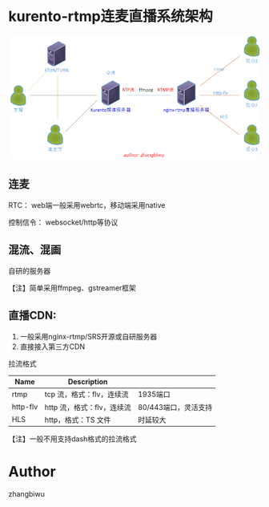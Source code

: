 # kurento-rtmp连麦直播系统架构

![kurento连麦直播系统](/img/kurento-rtmp.png)



## 连麦

RTC： web端一般采用webrtc，移动端采用native

控制信令： websocket/http等协议

## 混流、混画

自研的服务器

【注】简单采用ffmpeg、gstreamer框架


## 直播CDN: 

1. 一般采用nginx-rtmp/SRS开源或自研服务器
1. 直接接入第三方CDN

拉流格式

| Name      | Description                 |                             |
| --------- |  --------------------------- |--------------------------- |
| rtmp      |     tcp 流，格式：flv，连续流  | 1935端口                   |
| http-flv  |     http 流，格式：flv，连续流 | 80/443端口，灵活支持        |
| HLS       |     http，格式：TS 文件        | 时延较大                   |

【注】一般不用支持dash格式的拉流格式


# Author
zhangbiwu